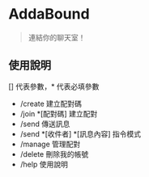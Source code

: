 # AddaBound

> 連結你的聊天室！

## 使用說明

[] 代表參數，* 代表必填參數

+ /create 建立配對碼
+ /join *[配對碼] 建立配對
+ /send 傳送訊息
+ /send *[收件者] *[訊息內容] 指令模式
+ /manage 管理配對
+ /delete 刪除我的帳號
+ /help 使用說明
